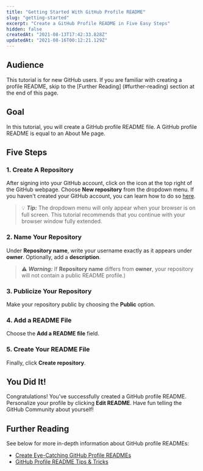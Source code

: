 ```yaml
---
title: "Getting Started With GitHub Profile README"
slug: "getting-started"
excerpt: "Create a GitHub Profile README in Five Easy Steps"
hidden: false
createdAt: "2021-08-13T17:42:33.828Z"
updatedAt: "2021-08-16T00:12:21.129Z"
---
```

## Audience 
This tutorial is for new GitHub users. If you are familiar with creating a profile README, skip to the [Further Reading] (#further-reading) section at the end of this page.

## Goal 
In this tutorial, you will create a GitHub profile README file. A GitHub profile README is equal to an About Me page. 

## Five Steps 
### 1. Create A Repository
After signing into your GitHub account, click on the <i class="fa fa-plus"></i> icon at the top right of the GitHub webpage. Choose **New repository** from the dropdown menu. If you haven't created your GitHub account, you can learn how to do so [here](https://docs.github.com/en/get-started/signing-up-for-github/signing-up-for-a-new-github-account).
> :bulb: **_Tip:_** The dropdown menu will only appear when your browser is on full screen. This tutorial recommends that you continue with your browser window fully extended.

### 2. Name Your Repository  
Under **Repository name**, write your username exactly as it appears under **owner**. Optionally, add a **description**. 
> :warning: **_Warning:_** If **Repository name** differs from **owner**, your repository will not contain a public README profile.)

### 3. Publicize Your Repository
Make your repository public by choosing the **Public** option.

### 4. Add a README File   
Choose the **Add a README file** field. 

### 5. Create Your README File
Finally, click **Create repository**. 

## You Did It!  
Congratulations! You've successfully created a GitHub profile README. Personalize your profile by clicking **Edit README**. Have fun telling the GitHub Community about yourself! 

## Further Reading 
See below for more in-depth information about GitHub profile READMEs: 
- [Create Eye-Catching GitHub Profile READMEs](https://medium.com/bigcommerce-developer-blog/creating-a-standout-github-profile-readme-ee87f4320585)
- [GitHub Profile README Tips & Tricks](https://docs.github.com/en/github/creating-cloning-and-archiving-repositories/creating-a-repository-on-github/about-readmes)